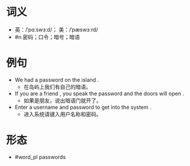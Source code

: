 # 词义
- 英：/ˈpɑːswɜːd/； 美：/ˈpæswɜːrd/
- #n 密码；口令；暗号；暗语
# 例句
- We had a password on the island .
	- 在岛屿上我们有自己的暗语。
- If you are a friend , you speak the password and the doors will open .
	- 如果是朋友，说出暗语门就开了。
- Enter a username and password to get into the system .
	- 进入系统请键入用户名称和密码。
# 形态
- #word_pl passwords
